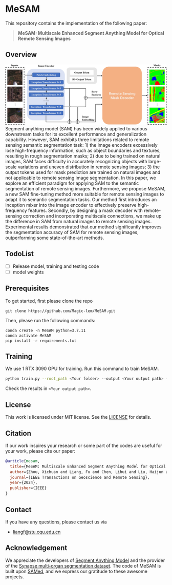 # MeSAM
This repository contains the implementation of the following paper:
> **MeSAM: Multiscale Enhanced Segment Anything Model for Optical Remote Sensing Images**

## Overview
<img src="figures/overview.jpg" alt="overview" style="zoom:50%;" />
Segment anything model (SAM) has been widely applied to various downstream tasks for its excellent performance and generalization capability. However, SAM exhibits three limitations related to remote sensing semantic segmentation task: 1) the image encoders excessively lose high-frequency information, such as object boundaries and textures, resulting in rough segmentation masks; 2) due to being trained on natural images, SAM faces difficulty in accurately recognizing objects with large-scale variations and uneven distribution in remote sensing images; 3) the output tokens used for mask prediction are trained on natural images and not applicable to remote sensing image segmentation. In this paper, we explore an efficient paradigm for applying SAM to the semantic segmentation of remote sensing images. Furthermore, we propose MeSAM, a new SAM fine-tuning method more suitable for remote sensing images to adapt it to semantic segmentation tasks. Our method first introduces an inception mixer into the image encoder to effectively preserve high-frequency features. Secondly, by designing a mask decoder with remote-sensing correction and incorporating multiscale connections, we make up the difference in SAM from natural images to remote sensing images. Experimental results demonstrated that our method significantly improves the segmentation accuracy of SAM for remote sensing images, outperforming some state-of-the-art methods.

## TodoList

- [ ] Release model, training and testing code
- [ ] model weights

## Prerequisites

To get started, first please clone the repo
```
git clone https://github.com/Magic-lem/MeSAM.git
```
Then, please run the following commands:
```
conda create -n MeSAM python=3.7.11
conda activate MeSAM
pip install -r requirements.txt
```

## Training
We use 1 RTX 3090 GPU for training. Run this command to train MeSAM.
```bash
python train.py --root_path <Your folder> --output <Your output path> --warmup --AdamW 
```
Check the results in `<Your output path>`.

## License
This work is licensed under MIT license. See the [LICENSE](LICENSE) for details.

## Citation
If our work inspires your research or some part of the codes are useful for your work, please cite our paper:
```bibtex
@article{mesam,
  title={MeSAM: Multiscale Enhanced Segment Anything Model for Optical Remote Sensing Images},
  author={Zhou, Xichuan and Liang, Fu and Chen, Lihui and Liu, Haijun and Song, Qianqian and Vivone, Gemine and Chanussot, Jocelyn},
  journal={IEEE Transactions on Geoscience and Remote Sensing},
  year={2024},
  publisher={IEEE}
}
```

## Contact
If you have any questions, please contact us via 
- liangf@stu.cqu.edu.cn

## Acknowledgement
We appreciate the developers of [Segment Anything Model](https://github.com/facebookresearch/segment-anything) and the provider of the [Synapse multi-organ segmentation dataset](https://www.synapse.org/#!Synapse:syn3193805/wiki/217789). The code of MeSAM is built upon [SAMed](https://github.com/hitachinsk/SAMed), and we express our gratitude to these awesome projects.
